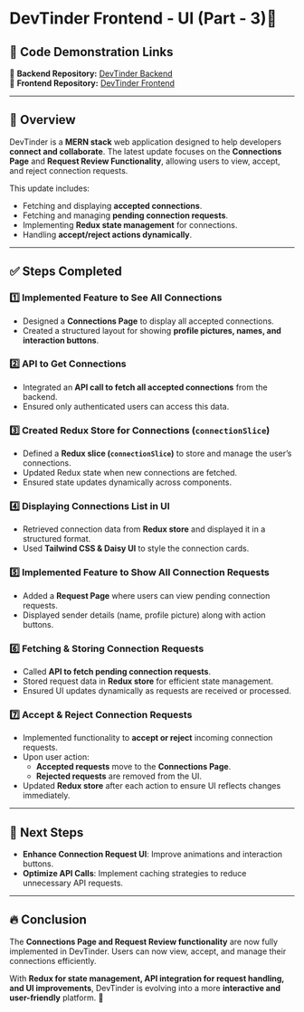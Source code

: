 # DevTinder Frontend - UI (Part - 3)🚀  

## 📌 Code Demonstration Links  
🔗 **Backend Repository:** [DevTinder Backend](https://github.com/akshadjaiswal/devTinder-backend)  
🔗 **Frontend Repository:** [DevTinder Frontend](https://github.com/akshadjaiswal/devTinder-frontend)  

---

## 📌 Overview  
DevTinder is a **MERN stack** web application designed to help developers **connect and collaborate**. The latest update focuses on the **Connections Page** and **Request Review Functionality**, allowing users to view, accept, and reject connection requests.  

This update includes:  
- Fetching and displaying **accepted connections**.  
- Fetching and managing **pending connection requests**.  
- Implementing **Redux state management** for connections.  
- Handling **accept/reject actions dynamically**.  

---

## ✅ Steps Completed  

### **1️⃣ Implemented Feature to See All Connections**  
- Designed a **Connections Page** to display all accepted connections.  
- Created a structured layout for showing **profile pictures, names, and interaction buttons**.  

### **2️⃣ API to Get Connections**  
- Integrated an **API call to fetch all accepted connections** from the backend.  
- Ensured only authenticated users can access this data.  

### **3️⃣ Created Redux Store for Connections (`connectionSlice`)**  
- Defined a **Redux slice (`connectionSlice`)** to store and manage the user’s connections.  
- Updated Redux state when new connections are fetched.  
- Ensured state updates dynamically across components.  

### **4️⃣ Displaying Connections List in UI**  
- Retrieved connection data from **Redux store** and displayed it in a structured format.  
- Used **Tailwind CSS & Daisy UI** to style the connection cards.  

### **5️⃣ Implemented Feature to Show All Connection Requests**  
- Added a **Request Page** where users can view pending connection requests.  
- Displayed sender details (name, profile picture) along with action buttons.  

### **6️⃣ Fetching & Storing Connection Requests**  
- Called **API to fetch pending connection requests**.  
- Stored request data in **Redux store** for efficient state management.  
- Ensured UI updates dynamically as requests are received or processed.  

### **7️⃣ Accept & Reject Connection Requests**  
- Implemented functionality to **accept or reject** incoming connection requests.  
- Upon user action:  
  - **Accepted requests** move to the **Connections Page**.  
  - **Rejected requests** are removed from the UI.  
- Updated **Redux store** after each action to ensure UI reflects changes immediately.  

---

## 🎯 Next Steps  

- **Enhance Connection Request UI**: Improve animations and interaction buttons.    
- **Optimize API Calls**: Implement caching strategies to reduce unnecessary API requests.  

---

## 🔥 Conclusion  
The **Connections Page and Request Review functionality** are now fully implemented in DevTinder. Users can now view, accept, and manage their connections efficiently.  

With **Redux for state management, API integration for request handling, and UI improvements**, DevTinder is evolving into a more **interactive and user-friendly** platform. 🚀  
